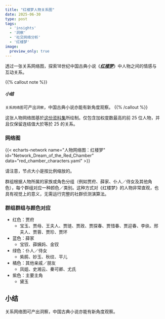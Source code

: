 ```yaml
---
title: "红楼梦人物关系图"
date: 2025-06-30
type: post
tags:
  - 'insights'
  - '洞察'
  - '社交网络分析'
  - '红楼梦'
image:
  preview_only: true
---
```


透过一张关系网络图，探索18世纪中国古典小说《[_**红楼梦**_](https://zh.wikipedia.org/wiki/%E7%B4%85%E6%A8%93%E5%A4%A2)》中人物之间的情感与互动关系。

<!-- more -->
{{% callout note %}}
##### 小结
`关系网络图`可产出`洞察`，中国古典小说亦能有新角度观察。
{{% /callout %}}

这张人物网络图基於[这份资料集](https://github.com/XianWoo/SNA_Dream_of_the_Red_Chamber/blob/main/relationship.csv)所绘制。仅包含加权度数最高的前 25 位人物，并且仅保留连结值大於等於 25 的关系。

### 网络图

{{< echarts-network name="人物网络图：红楼梦" id="Network_Dream_of_the_Red_Chamber" data="red_chamber_characters.yaml" >}}

请注意，节点大小是按比例缩放的。

群组根据人物所属的家族或角色分组（例如贾府、薛家、仆人／侍女及其他角色），每个群组对应一种颜色／类别。这种方式对《红楼梦》的人物非常直观，也具有视觉上的意义，无需运行完整的社群侦测演算法。

### 群组群组与颜色对应
- 红色：贾府
  - 宝玉、贾母、王夫人、贾琏、贾政、贾探春、贾惜春、贾迎春、李纨、邢夫人、贾蓉、贾珍、贾环
- 蓝色：薛家
  - 宝钗、薛姨妈、金钗
- 绿色：仆人／侍女
  - 紫鹃、妙玉、秋纹、平儿
- 橘色：其他亲戚／朋友
  - 凤姐、史湘云、秦可卿、尤氏
- 紫色：主要主角
  - 黛玉

## 小结

关系网络图可产出洞察，中国古典小说亦能有新角度观察。
